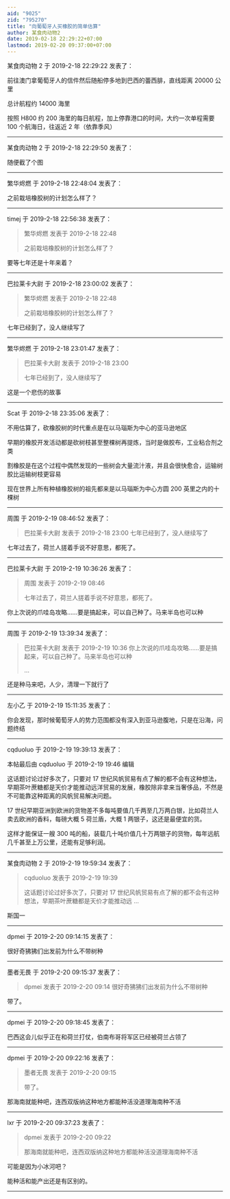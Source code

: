 ```yaml
---
aid: "9025"
zid: "795270"
title: "向葡萄牙人买橡胶的简单估算"
author: 某食肉动物2
date: 2019-02-18 22:29:22+07:00
lastmod: 2019-02-20 09:37:00+07:00
---
```


某食肉动物 2 于 2019-2-18 22:29:22 发表了：

前往澳门拿葡萄牙人的信件然后随船停多地到巴西的蕾西腓，直线距离 20000 公里

总计航程约 14000 海里

按照 H800 约 200 海里的每日航程，加上停靠港口的时间，大约一次单程需要 100 个航海日，往返近 2 年（依靠季风）

---

某食肉动物 2 于 2019-2-18 22:29:50 发表了：

随便截了个图

---

繁华烬燃 于 2019-2-18 22:48:04 发表了：

之前栽培橡胶树的计划怎么样了？

---

timej 于 2019-2-18 22:56:38 发表了：

> 繁华烬燃 发表于 2019-2-18 22:48
>
> 之前栽培橡胶树的计划怎么样了？

要等七年还是十年来着？

---

巴拉莱卡大尉 于 2019-2-18 23:00:02 发表了：

> 繁华烬燃 发表于 2019-2-18 22:48
>
> 之前栽培橡胶树的计划怎么样了？

七年已经到了，没人继续写了

---

繁华烬燃 于 2019-2-18 23:01:47 发表了：

> 巴拉莱卡大尉 发表于 2019-2-18 23:00
>
> 七年已经到了，没人继续写了

这是一个悲伤的故事

---

Scat 于 2019-2-18 23:35:06 发表了：

不用估算了，砍橡胶树的时代重点是在以马瑙斯为中心的亚马逊地区

早期的橡胶开发活动都是砍树枝甚至整棵树再提炼，当时是做胶布，工业粘合剂之类

割橡胶是在这个过程中偶然发现的一些树会大量流汁液，并且会很快愈合，运输树胶比运输树枝更容易

现在世界上所有种植橡胶树的祖先都来是以马瑙斯为中心方圆 200 英里之内的十棵树

---

周围 于 2019-2-19 08:46:52 发表了：

> 巴拉莱卡大尉 发表于 2019-2-18 23:00 七年已经到了，没人继续写了

七年过去了，荷兰人搓着手说不好意思，都死了。

---

巴拉莱卡大尉 于 2019-2-19 10:36:26 发表了：

> 周围 发表于 2019-2-19 08:46
>
> 七年过去了，荷兰人搓着手说不好意思，都死了。

你上次说的爪哇岛攻略……要是搞起来，可以自己种了。马来半岛也可以种

---

周围 于 2019-2-19 13:39:34 发表了：

> 巴拉莱卡大尉 发表于 2019-2-19 10:36 你上次说的爪哇岛攻略……要是搞起来，可以自己种了。马来半岛也可以种
>
> ...

还是种马来吧，人少，清理一下就行了

---

左小乙 于 2019-2-19 15:11:35 发表了：

你会发现，那时候葡萄牙人的势力范围都没有深入到亚马逊腹地，只是在沿海，问题终结

---

cqduoluo 于 2019-2-19 19:39:13 发表了：

本帖最后由 cqduoluo 于 2019-2-19 19:46 编辑

这话题讨论过好多次了，只要对 17 世纪风帆贸易有点了解的都不会有这种想法，早期茶叶蔗糖都是天价才能推动远洋贸易的发展，橡胶除非拿来当奢侈品，不然是不可能靠这种距离的风帆贸易解决问题。

17 世纪早期亚洲到欧洲的货物差不多每吨要值几千两至几万两白银，比如荷兰人卖去欧洲的香料，每磅大概 5 荷兰盾，大概 1 两银子，这还是最便宜的货。

这样才能保证一艘 300 吨的船，装载几十吨价值几十万两银子的货物，每年远航几千甚至上万公里，还能有足够利润。

---

某食肉动物 2 于 2019-2-19 19:59:34 发表了：

> cqduoluo 发表于 2019-2-19 19:39
>
> 这话题讨论过好多次了，只要对 17 世纪风帆贸易有点了解的都不会有这种想法，早期茶叶蔗糖都是天价才能推动远 ...

斯国一

---

dpmei 于 2019-2-20 09:14:15 发表了：

很好奇狒狒们出发前为什么不带树种

---

墨者无畏 于 2019-2-20 09:15:37 发表了：

> dpmei 发表于 2019-2-20 09:14 很好奇狒狒们出发前为什么不带树种

带了。

---

dpmei 于 2019-2-20 09:18:45 发表了：

巴西这会儿似乎正在和荷兰打仗，伯南布哥将军区已经被荷兰占领了

---

dpmei 于 2019-2-20 09:22:16 发表了：

> 墨者无畏 发表于 2019-2-20 09:15
>
> 带了。

那海南就能种吧，连西双版纳这种地方都能种活没道理海南种不活

---

lxr 于 2019-2-20 09:37:23 发表了：

> dpmei 发表于 2019-2-20 09:22
>
> 那海南就能种吧，连西双版纳这种地方都能种活没道理海南种不活

可能是因为小冰河吧？

能种活和能产出还是有区别的。

---
